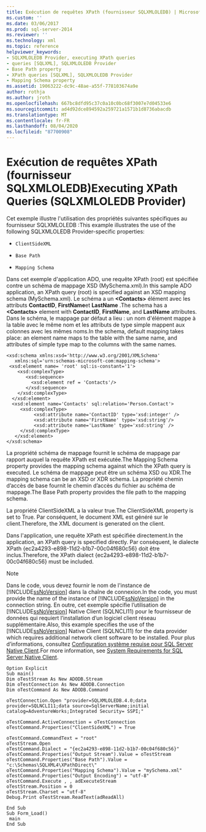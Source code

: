 ```yaml
---
title: Exécution de requêtes XPath (fournisseur SQLXMLOLEDB) | Microsoft Docs
ms.custom: ''
ms.date: 03/06/2017
ms.prod: sql-server-2014
ms.reviewer: ''
ms.technology: xml
ms.topic: reference
helpviewer_keywords:
- SQLXMLOLEDB Provider, executing XPath queries
- queries [SQLXML], SQLXMLOLEDB Provider
- Base Path property
- XPath queries [SQLXML], SQLXMLOLEDB Provider
- Mapping Schema property
ms.assetid: 19063222-dc9c-48ae-a55f-778103674a9e
author: rothja
ms.author: jroth
ms.openlocfilehash: 667bc8dfd95c37c0a10c0bc68f3007e7d04533e6
ms.sourcegitcommit: ad4d92dce894592a259721a1571b1d8736abacdb
ms.translationtype: MT
ms.contentlocale: fr-FR
ms.lasthandoff: 08/04/2020
ms.locfileid: "87700908"
---
```

# <a name="executing-xpath-queries-sqlxmloledb-provider"></a><span data-ttu-id="d054b-102">Exécution de requêtes XPath (fournisseur SQLXMLOLEDB)</span><span class="sxs-lookup"><span data-stu-id="d054b-102">Executing XPath Queries (SQLXMLOLEDB Provider)</span></span>
  <span data-ttu-id="d054b-103">Cet exemple illustre l'utilisation des propriétés suivantes spécifiques au fournisseur SQLXMLOLEDB :</span><span class="sxs-lookup"><span data-stu-id="d054b-103">This example illustrates the use of the following SQLXMLOLEDB Provider-specific properties:</span></span>  
  
-   `ClientSideXML`  
  
-   `Base Path`  
  
-   `Mapping Schema`  
  
 <span data-ttu-id="d054b-104">Dans cet exemple d'application ADO, une requête XPath (root) est spécifiée contre un schéma de mappage XSD (MySchema.xml).</span><span class="sxs-lookup"><span data-stu-id="d054b-104">In this sample ADO application, an XPath query (root) is specified against an XSD mapping schema (MySchema.xml).</span></span> <span data-ttu-id="d054b-105">Le schéma a un **\<Contacts>** élément avec les attributs **ContactID**, **FirstName**et **LastName** .</span><span class="sxs-lookup"><span data-stu-id="d054b-105">The schema has a **\<Contacts>** element with **ContactID**, **FirstName**, and **LastName** attributes.</span></span> <span data-ttu-id="d054b-106">Dans le schéma, le mappage par défaut a lieu : un nom d'élément mappe à la table avec le même nom et les attributs de type simple mappent aux colonnes avec les mêmes noms.</span><span class="sxs-lookup"><span data-stu-id="d054b-106">In the schema, default mapping takes place: an element name maps to the table with the same name, and attributes of simple type map to the columns with the same names.</span></span>  
  
```  
<xsd:schema xmlns:xsd='http://www.w3.org/2001/XMLSchema'  
   xmlns:sql='urn:schemas-microsoft-com:mapping-schema'>  
 <xsd:element name= 'root' sql:is-constant='1'>   
    <xsd:complexType>  
       <xsd:sequence>  
         <xsd:element ref = 'Contacts'/>  
       </xsd:sequence>  
    </xsd:complexType>  
  </xsd:element>  
  <xsd:element name='Contacts' sql:relation='Person.Contact'>   
     <xsd:complexType>  
          <xsd:attribute name='ContactID' type='xsd:integer' />  
          <xsd:attribute name='FirstName' type='xsd:string'/>   
          <xsd:attribute name='LastName' type='xsd:string' />   
     </xsd:complexType>  
   </xsd:element>  
</xsd:schema>  
```  
  
 <span data-ttu-id="d054b-107">La propriété schéma de mappage fournit le schéma de mappage par rapport auquel la requête XPath est exécutée.</span><span class="sxs-lookup"><span data-stu-id="d054b-107">The Mapping Schema property provides the mapping schema against which the XPath query is executed.</span></span> <span data-ttu-id="d054b-108">Le schéma de mappage peut être un schéma XSD ou XDR.</span><span class="sxs-lookup"><span data-stu-id="d054b-108">The mapping schema can be an XSD or XDR schema.</span></span> <span data-ttu-id="d054b-109">La propriété chemin d’accès de base fournit le chemin d’accès du fichier au schéma de mappage.</span><span class="sxs-lookup"><span data-stu-id="d054b-109">The Base Path property provides the file path to the mapping schema.</span></span>  
  
 <span data-ttu-id="d054b-110">La propriété ClientSideXML a la valeur true.</span><span class="sxs-lookup"><span data-stu-id="d054b-110">The ClientSideXML property is set to True.</span></span> <span data-ttu-id="d054b-111">Par conséquent, le document XML est généré sur le client.</span><span class="sxs-lookup"><span data-stu-id="d054b-111">Therefore, the XML document is generated on the client.</span></span>  
  
 <span data-ttu-id="d054b-112">Dans l'application, une requête XPath est spécifiée directement.</span><span class="sxs-lookup"><span data-stu-id="d054b-112">In the application, an XPath query is specified directly.</span></span> <span data-ttu-id="d054b-113">Par conséquent, le dialecte XPath {ec2a4293-e898-11d2-b1b7-00c04f680c56} doit être inclus.</span><span class="sxs-lookup"><span data-stu-id="d054b-113">Therefore, the XPath dialect {ec2a4293-e898-11d2-b1b7-00c04f680c56} must be included.</span></span>  
  
> [!NOTE]  
>  <span data-ttu-id="d054b-114">Dans le code, vous devez fournir le nom de l'instance de [!INCLUDE[ssNoVersion](../../../includes/ssnoversion-md.md)] dans la chaîne de connexion.</span><span class="sxs-lookup"><span data-stu-id="d054b-114">In the code, you must provide the name of the instance of [!INCLUDE[ssNoVersion](../../../includes/ssnoversion-md.md)] in the connection string.</span></span> <span data-ttu-id="d054b-115">En outre, cet exemple spécifie l’utilisation de [!INCLUDE[ssNoVersion](../../../includes/ssnoversion-md.md)] Native Client (SQLNCLI11) pour le fournisseur de données qui requiert l’installation d’un logiciel client réseau supplémentaire.</span><span class="sxs-lookup"><span data-stu-id="d054b-115">Also, this example specifies the use of the [!INCLUDE[ssNoVersion](../../../includes/ssnoversion-md.md)] Native Client (SQLNCLI11) for the data provider which requires additional network client software to be installed.</span></span> <span data-ttu-id="d054b-116">Pour plus d’informations, consultez [Configuration système requise pour SQL Server Native Client](../../native-client/system-requirements-for-sql-server-native-client.md).</span><span class="sxs-lookup"><span data-stu-id="d054b-116">For more information, see [System Requirements for SQL Server Native Client](../../native-client/system-requirements-for-sql-server-native-client.md).</span></span>  
  
```  
Option Explicit  
Sub main()  
Dim oTestStream As New ADODB.Stream  
Dim oTestConnection As New ADODB.Connection  
Dim oTestCommand As New ADODB.Command  
  
oTestConnection.Open "provider=SQLXMLOLEDB.4.0;data provider=SQLNCLI11;data source=SqlServerName;initial catalog=AdventureWorks;Integrated Security= SSPI;"  
  
oTestCommand.ActiveConnection = oTestConnection  
oTestCommand.Properties("ClientSideXML") = True  
  
oTestCommand.CommandText = "root"  
oTestStream.Open  
oTestCommand.Dialect = "{ec2a4293-e898-11d2-b1b7-00c04f680c56}"  
oTestCommand.Properties("Output Stream").Value = oTestStream  
oTestCommand.Properties("Base Path").Value = "c:\Schemas\SQLXML4\XPathDirect\"  
oTestCommand.Properties("Mapping Schema").Value = "mySchema.xml"  
oTestCommand.Properties("Output Encoding") = "utf-8"  
oTestCommand.Execute , , adExecuteStream  
oTestStream.Position = 0  
oTestStream.Charset = "utf-8"  
Debug.Print oTestStream.ReadText(adReadAll)  
  
End Sub  
Sub Form_Load()  
 main  
End Sub  
```  
  
  
